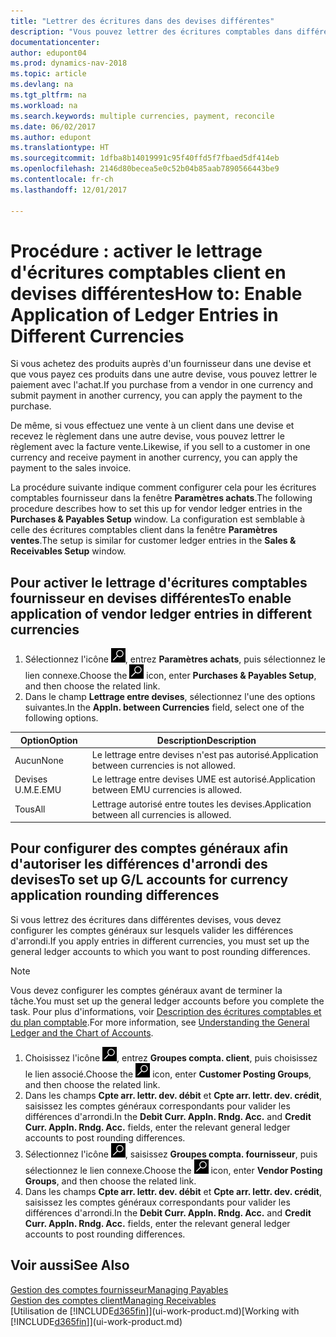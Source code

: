 ```yaml
---
title: "Lettrer des écritures dans des devises différentes"
description: "Vous pouvez lettrer des écritures comptables dans différentes devises si vous effectuez une vente à un client dans une devise et recevez le règlement dans une autre devise."
documentationcenter: 
author: edupont04
ms.prod: dynamics-nav-2018
ms.topic: article
ms.devlang: na
ms.tgt_pltfrm: na
ms.workload: na
ms.search.keywords: multiple currencies, payment, reconcile
ms.date: 06/02/2017
ms.author: edupont
ms.translationtype: HT
ms.sourcegitcommit: 1dfba8b14019991c95f40ffd5f7fbaed5df414eb
ms.openlocfilehash: 2146d80becea5e0c52b04b85aab7890566443be9
ms.contentlocale: fr-ch
ms.lasthandoff: 12/01/2017

---
```

# <a name="how-to-enable-application-of-ledger-entries-in-different-currencies"></a><span data-ttu-id="c8058-103">Procédure : activer le lettrage d'écritures comptables client en devises différentes</span><span class="sxs-lookup"><span data-stu-id="c8058-103">How to: Enable Application of Ledger Entries in Different Currencies</span></span>
<span data-ttu-id="c8058-104">Si vous achetez des produits auprès d'un fournisseur dans une devise et que vous payez ces produits dans une autre devise, vous pouvez lettrer le paiement avec l'achat.</span><span class="sxs-lookup"><span data-stu-id="c8058-104">If you purchase from a vendor in one currency and submit payment in another currency, you can apply the payment to the purchase.</span></span>

<span data-ttu-id="c8058-105">De même, si vous effectuez une vente à un client dans une devise et recevez le règlement dans une autre devise, vous pouvez lettrer le règlement avec la facture vente.</span><span class="sxs-lookup"><span data-stu-id="c8058-105">Likewise, if you sell to a customer in one currency and receive payment in another currency, you can apply the payment to the sales invoice.</span></span>

<span data-ttu-id="c8058-106">La procédure suivante indique comment configurer cela pour les écritures comptables fournisseur dans la fenêtre **Paramètres achats**.</span><span class="sxs-lookup"><span data-stu-id="c8058-106">The following procedure describes how to set this up for vendor ledger entries in the **Purchases & Payables Setup** window.</span></span> <span data-ttu-id="c8058-107">La configuration est semblable à celle des écritures comptables client dans la fenêtre **Paramètres ventes**.</span><span class="sxs-lookup"><span data-stu-id="c8058-107">The setup is similar for customer ledger entries in the **Sales & Receivables Setup** window.</span></span>

## <a name="to-enable-application-of-vendor-ledger-entries-in-different-currencies"></a><span data-ttu-id="c8058-108">Pour activer le lettrage d'écritures comptables fournisseur en devises différentes</span><span class="sxs-lookup"><span data-stu-id="c8058-108">To enable application of vendor ledger entries in different currencies</span></span>
1. <span data-ttu-id="c8058-109">Sélectionnez l'icône ![Page ou état pour la recherche](media/ui-search/search_small.png "icône Page ou état pour la recherche"), entrez **Paramètres achats**, puis sélectionnez le lien connexe.</span><span class="sxs-lookup"><span data-stu-id="c8058-109">Choose the ![Search for Page or Report](media/ui-search/search_small.png "Search for Page or Report icon") icon, enter **Purchases & Payables Setup**, and then choose the related link.</span></span>
2. <span data-ttu-id="c8058-110">Dans le champ **Lettrage entre devises**, sélectionnez l'une des options suivantes.</span><span class="sxs-lookup"><span data-stu-id="c8058-110">In the **Appln. between Currencies** field, select one of the following options.</span></span>

| <span data-ttu-id="c8058-111">Option</span><span class="sxs-lookup"><span data-stu-id="c8058-111">Option</span></span> | <span data-ttu-id="c8058-112">Description</span><span class="sxs-lookup"><span data-stu-id="c8058-112">Description</span></span> |
| --- | --- |
| <span data-ttu-id="c8058-113">Aucun</span><span class="sxs-lookup"><span data-stu-id="c8058-113">None</span></span> |<span data-ttu-id="c8058-114">Le lettrage entre devises n'est pas autorisé.</span><span class="sxs-lookup"><span data-stu-id="c8058-114">Application between currencies is not allowed.</span></span> |
| <span data-ttu-id="c8058-115">Devises U.M.E.</span><span class="sxs-lookup"><span data-stu-id="c8058-115">EMU</span></span> |<span data-ttu-id="c8058-116">Le lettrage entre devises UME est autorisé.</span><span class="sxs-lookup"><span data-stu-id="c8058-116">Application between EMU currencies is allowed.</span></span> |
| <span data-ttu-id="c8058-117">Tous</span><span class="sxs-lookup"><span data-stu-id="c8058-117">All</span></span> |<span data-ttu-id="c8058-118">Lettrage autorisé entre toutes les devises.</span><span class="sxs-lookup"><span data-stu-id="c8058-118">Application between all currencies is allowed.</span></span> |

## <a name="to-set-up-gl-accounts-for-currency-application-rounding-differences"></a><span data-ttu-id="c8058-119">Pour configurer des comptes généraux afin d'autoriser les différences d'arrondi des devises</span><span class="sxs-lookup"><span data-stu-id="c8058-119">To set up G/L accounts for currency application rounding differences</span></span>  
<span data-ttu-id="c8058-120">Si vous lettrez des écritures dans différentes devises, vous devez configurer les comptes généraux sur lesquels valider les différences d'arrondi.</span><span class="sxs-lookup"><span data-stu-id="c8058-120">If you apply entries in different currencies, you must set up the general ledger accounts to which you want to post rounding differences.</span></span>  

> [!NOTE]  
>  <span data-ttu-id="c8058-121">Vous devez configurer les comptes généraux avant de terminer la tâche.</span><span class="sxs-lookup"><span data-stu-id="c8058-121">You must set up the general ledger accounts before you complete the task.</span></span> <span data-ttu-id="c8058-122">Pour plus d'informations, voir [Description des écritures comptables et du plan comptable](finance-general-ledger.md).</span><span class="sxs-lookup"><span data-stu-id="c8058-122">For more information, see [Understanding the General Ledger and the Chart of Accounts](finance-general-ledger.md).</span></span>

1. <span data-ttu-id="c8058-123">Choisissez l'icône ![Page ou état pour la recherche](media/ui-search/search_small.png "icône Page ou état pour la recherche"), entrez **Groupes compta. client**, puis choisissez le lien associé.</span><span class="sxs-lookup"><span data-stu-id="c8058-123">Choose the ![Search for Page or Report](media/ui-search/search_small.png "Search for Page or Report icon") icon, enter **Customer Posting Groups**, and then choose the related link.</span></span>  
2. <span data-ttu-id="c8058-124">Dans les champs **Cpte arr. lettr. dev. débit** et **Cpte arr. lettr. dev. crédit**, saisissez les comptes généraux correspondants pour valider les différences d'arrondi.</span><span class="sxs-lookup"><span data-stu-id="c8058-124">In the **Debit Curr. Appln. Rndg. Acc.** and **Credit Curr. Appln. Rndg. Acc.** fields, enter the relevant general ledger accounts to post rounding differences.</span></span>  
3. <span data-ttu-id="c8058-125">Sélectionnez l'icône ![Page ou état pour la recherche](media/ui-search/search_small.png "Page ou état pour la recherche"), saisissez **Groupes compta. fournisseur**, puis sélectionnez le lien connexe.</span><span class="sxs-lookup"><span data-stu-id="c8058-125">Choose the ![Search for Page or Report](media/ui-search/search_small.png "Search for Page or Report icon") icon, enter **Vendor Posting Groups**, and then choose the related link.</span></span>  
4. <span data-ttu-id="c8058-126">Dans les champs **Cpte arr. lettr. dev. débit** et **Cpte arr. lettr. dev. crédit**, saisissez les comptes généraux correspondants pour valider les différences d'arrondi.</span><span class="sxs-lookup"><span data-stu-id="c8058-126">In the **Debit Curr. Appln. Rndg. Acc.** and **Credit Curr. Appln. Rndg. Acc.** fields, enter the relevant general ledger accounts to post rounding differences.</span></span>  

## <a name="see-also"></a><span data-ttu-id="c8058-127">Voir aussi</span><span class="sxs-lookup"><span data-stu-id="c8058-127">See Also</span></span>
[<span data-ttu-id="c8058-128">Gestion des comptes fournisseur</span><span class="sxs-lookup"><span data-stu-id="c8058-128">Managing Payables</span></span>](payables-manage-payables.md)  
[<span data-ttu-id="c8058-129">Gestion des comptes client</span><span class="sxs-lookup"><span data-stu-id="c8058-129">Managing Receivables</span></span>](receivables-manage-receivables.md)  
<span data-ttu-id="c8058-130">[Utilisation de [!INCLUDE[d365fin](includes/d365fin_md.md)]](ui-work-product.md)</span><span class="sxs-lookup"><span data-stu-id="c8058-130">[Working with [!INCLUDE[d365fin](includes/d365fin_md.md)]](ui-work-product.md)</span></span>

